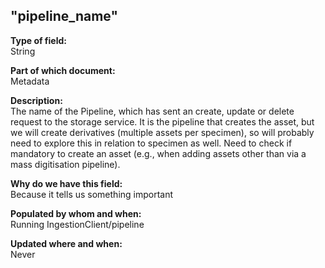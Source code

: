 ## "pipeline_name"

**Type of field:**  
String  

**Part of which document:**  
Metadata

**Description:**  
The name of the Pipeline, which has sent an create, update or delete request to the storage service. It is the pipeline that creates the asset, but we will create derivatives (multiple assets per specimen), so will probably need to explore this in relation to specimen as well. Need to check if mandatory to create an asset (e.g., when adding assets other than via a mass digitisation pipeline).

**Why do we have this field:**  
Because it tells us something important  

**Populated by whom and when:**  
Running IngestionClient/pipeline

**Updated where and when:**  
Never
